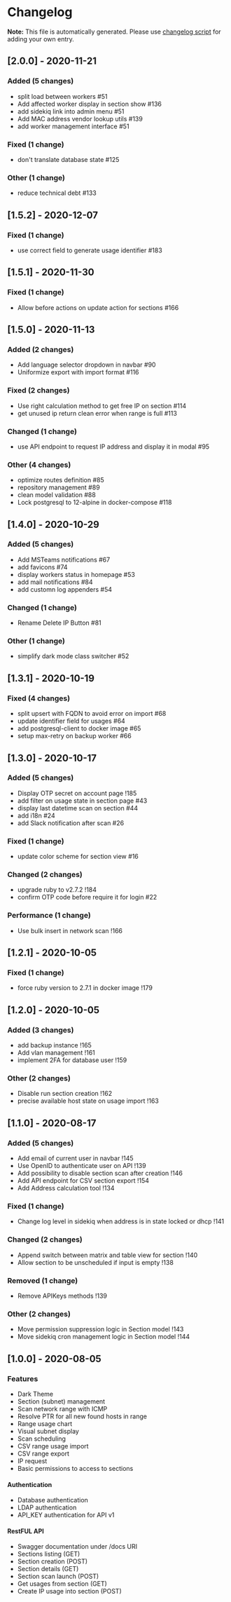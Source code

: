 # Changelog
**Note:** This file is automatically generated. Please use [changelog script](./bin/changelog) for adding your own entry.
## [2.0.0] - 2020-11-21

### Added (5 changes)

- split load between workers #51
- Add affected worker display in section show #136
- add sidekiq link into admin menu #51
- Add MAC address vendor lookup utils #139
- add worker management interface #51

### Fixed (1 change)

- don't translate database state #125

### Other (1 change)

- reduce technical debt #133


## [1.5.2] - 2020-12-07

### Fixed (1 change)

- use correct field to generate usage identifier #183


## [1.5.1] - 2020-11-30

### Fixed (1 change)

- Allow before actions on update action for sections #166


## [1.5.0] - 2020-11-13

### Added (2 changes)

- Add language selector dropdown in navbar #90
- Uniformize export with import format #116

### Fixed (2 changes)

- Use right calculation method to get free IP on section #114
- get unused ip return clean error when range is full #113

### Changed (1 change)

- use API endpoint to request IP address and display it in modal #95

### Other (4 changes)

- optimize routes definition #85
- repository management #89
- clean model validation #88
- Lock postgresql to 12-alpine in docker-compose #118


## [1.4.0] - 2020-10-29

### Added (5 changes)

- Add MSTeams notifications #67
- add favicons #74
- display workers status in homepage #53
- add mail notifications #84
- add customn log appenders #54

### Changed (1 change)

- Rename Delete IP Button #81

### Other (1 change)

- simplify dark mode class switcher #52


## [1.3.1] - 2020-10-19

### Fixed (4 changes)

- split upsert with FQDN to avoid error on import #68
- update identifier field for usages #64
- add postgresql-client to docker image #65
- setup max-retry on backup worker #66


## [1.3.0] - 2020-10-17

### Added (5 changes)

- Display OTP secret on account page !185
- add filter on usage state in section page #43
- display last datetime scan on section #44
- add i18n #24
- add Slack notification after scan #26

### Fixed (1 change)

- update color scheme for section view #16

### Changed (2 changes)

- upgrade ruby to v2.7.2 !184
- confirm OTP code before require it for login #22

### Performance (1 change)

- Use bulk insert in network scan !166


## [1.2.1] - 2020-10-05

### Fixed (1 change)

- force ruby version to 2.7.1 in docker image !179


## [1.2.0] - 2020-10-05

### Added (3 changes)

- add backup instance !165
- Add vlan management !161
- implement 2FA for database user !159

### Other (2 changes)

- Disable run section creation !162
- precise available host state on usage import !163


## [1.1.0] - 2020-08-17

### Added (5 changes)

- Add email of current user in navbar !145
- Use OpenID to authenticate user on API !139
- Add possibility to disable section scan after creation !146
- Add API endpoint for CSV section export !154
- Add Address calculation tool !134

### Fixed (1 change)

- Change log level in sidekiq when address is in state locked or dhcp !141

### Changed (2 changes)

- Append switch between matrix and table view for section !140
- Allow section to be unscheduled if input is empty !138

### Removed (1 change)

- Remove APIKeys methods !139

### Other (2 changes)

- Move permission suppression logic in Section model !143
- Move sidekiq cron management logic in Section model !144


## [1.0.0] - 2020-08-05

### Features

- Dark Theme
- Section (subnet) management
- Scan network range with ICMP
- Resolve PTR for all new found hosts in range
- Range usage chart
- Visual subnet display
- Scan scheduling
- CSV range usage import
- CSV range export
- IP request
- Basic permissions to access to sections

#### Authentication

- Database authentication
- LDAP authentication
- API_KEY authentication for API v1

#### RestFUL API

- Swagger documentation under /docs URI
- Sections listing (GET)
- Section creation (POST)
- Section details (GET)
- Section scan launch (POST)
- Get usages from section (GET)
- Create IP usage into section (POST)

